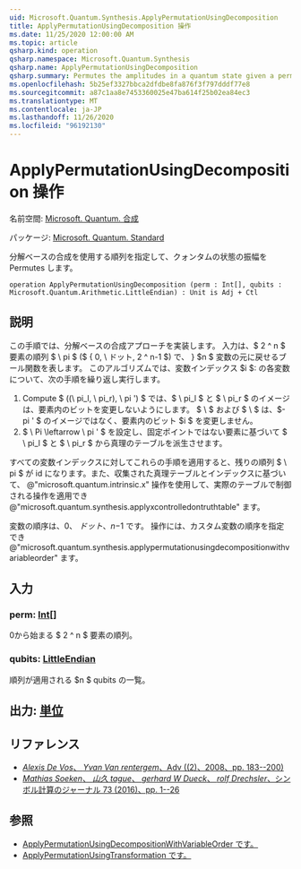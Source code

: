 ```yaml
---
uid: Microsoft.Quantum.Synthesis.ApplyPermutationUsingDecomposition
title: ApplyPermutationUsingDecomposition 操作
ms.date: 11/25/2020 12:00:00 AM
ms.topic: article
qsharp.kind: operation
qsharp.namespace: Microsoft.Quantum.Synthesis
qsharp.name: ApplyPermutationUsingDecomposition
qsharp.summary: Permutes the amplitudes in a quantum state given a permutation using decomposition-based synthesis.
ms.openlocfilehash: 5b25ef3327bbca2dfdbe8fa876f3f797dddf77e8
ms.sourcegitcommit: a87c1aa8e7453360025e47ba614f25b02ea84ec3
ms.translationtype: MT
ms.contentlocale: ja-JP
ms.lasthandoff: 11/26/2020
ms.locfileid: "96192130"
---
```

# <a name="applypermutationusingdecomposition-operation"></a>ApplyPermutationUsingDecomposition 操作

名前空間: [Microsoft. Quantum. 合成](xref:Microsoft.Quantum.Synthesis)

パッケージ: [Microsoft. Quantum. Standard](https://nuget.org/packages/Microsoft.Quantum.Standard)


分解ベースの合成を使用する順列を指定して、クォンタムの状態の振幅を Permutes します。

```qsharp
operation ApplyPermutationUsingDecomposition (perm : Int[], qubits : Microsoft.Quantum.Arithmetic.LittleEndian) : Unit is Adj + Ctl
```


## <a name="description"></a>説明

この手順では、分解ベースの合成アプローチを実装します。  入力は、$ 2 ^ n $ 要素の順列 $ \ pi $ ($ \{ 0, \ ドット, 2 ^ n-1 $) で、 \} $n $ 変数の元に戻せるブール関数を表します。
このアルゴリズムでは、変数インデックス $i $: の各変数について、次の手順を繰り返し実行します。

1. Compute $ ((\ pi_l, \ pi_r), \ pi ') $ では、$ \ pi_l $ と $ \ pi_r $ のイメージは、要素内のビットを変更しないようにします。 $ \ $ および $ \ $ は、$-pi ' $ のイメージではなく、要素内のビット $i $ を変更しません。
2. $ \ Pi \leftarrow \ pi ' $ を設定し、固定ポイントではない要素に基づいて $ \ pi_l $ と $ \ pi_r $ から真理のテーブルを派生させます。

すべての変数インデックスに対してこれらの手順を適用すると、残りの順列 $ \ pi $ が id になります。また、収集された真理テーブルとインデックスに基づいて、 @"microsoft.quantum.intrinsic.x" 操作を使用して、実際のテーブルで制御される操作を適用でき @"microsoft.quantum.synthesis.applyxcontrolledontruthtable" ます。

変数の順序は、$0、\ ドット、n-$1 です。  操作には、カスタム変数の順序を指定でき @"microsoft.quantum.synthesis.applypermutationusingdecompositionwithvariableorder" ます。

## <a name="input"></a>入力

### <a name="perm--int"></a>perm: [Int](xref:microsoft.quantum.lang-ref.int)[]

0から始まる $ 2 ^ n $ 要素の順列。


### <a name="qubits--littleendian"></a>qubits: [LittleEndian](xref:Microsoft.Quantum.Arithmetic.LittleEndian)

順列が適用される $n $ qubits の一覧。



## <a name="output--unit"></a>出力: [単位](xref:microsoft.quantum.lang-ref.unit)



## <a name="references"></a>リファレンス

- [*Alexis De Vos*、 *Yvan Van rentergem*、Adv ((2)、2008、pp. 183--200)](http://www.aimsciences.org/article/doi/10.3934/amc.2008.2.183)
- [*Mathias Soeken*、 *山久 tague*、 *gerhard W Dueck*、 *rolf Drechsler*、シンボル計算のジャーナル 73 (2016)、pp. 1--26](https://www.sciencedirect.com/science/article/pii/S0747717115000188?via%3Dihub)

## <a name="see-also"></a>参照

- [ApplyPermutationUsingDecompositionWithVariableOrder です。](xref:Microsoft.Quantum.Synthesis.ApplyPermutationUsingDecompositionWithVariableOrder)
- [ApplyPermutationUsingTransformation です。](xref:Microsoft.Quantum.Synthesis.ApplyPermutationUsingTransformation)